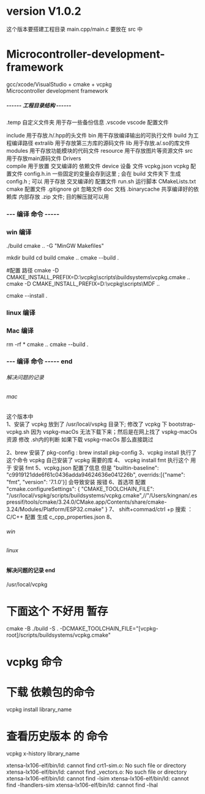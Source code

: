 # version V1.0.2
这个版本要搭建工程目录  main.cpp/main.c 要放在 src 中

# Microcontroller-development-framework
gcc/xcode/VisualStudio +  cmake +  vcpkg  
Microcontroller development framework




##### ------ 工程目录结构 ------ 
.temp      自定义文件夹 用于存一些备份信息
.vscode    vscode 配置文件


include         用于存放.h/.hpp的头文件
bin             用干存放编译输出的可执行文件
build           为工程编译路径
extralib        用于存放第三方库的源码文件
lib             用于存放.a/.so的库文件
modules         用干存放功能模块的代码文件
resource        用干存放图片等资源文件
src             用于存放main源码文件
Drivers     
compile         用于放置 交叉编译的 依赖文件
device          设备 文件
vcpkg.json      vcpkg 配置文件
config.h.in     一些固定的变量会存到这里 ; 会在 build 文件夹下 生成 config.h ; 可以 用于存放 交叉编译的 配置文件
run.sh          运行脚本
CMakeLists.txt  cmake 配置文件
.gitignore      git 忽略文件
doc             文档
.binarycache    共享编译好的依赖库  内部存放 .zip 文件; 目的解压就可以用
 
### --- 编译 命令 -----
### win 编译
./build
cmake ..  -G "MinGW Makefiles"

mkdir build
cd build
cmake ..
cmake --build . 


#配置 路径
cmake -D CMAKE_INSTALL_PREFIX=D:\vcpkg\scripts\buildsystems\vcpkg.cmake ..
cmake -D CMAKE_INSTALL_PREFIX=D:\vcpkg\scripts\MDF  ..

cmake --install .

### linux 编译

### Mac 编译
rm -rf *
cmake ..
cmake --build . 


### --- 编译 命令 ----- end







###### 解决问题的记录 ########
###### mac  #####

这个版本中  
1、安装了 vcpkg 放到了   /usr/local/vspkg 目录下; 修改了 vcpkg 下 bootstrap-vcpkg.sh 因为 vspkg-macOs 无法下载下来；然后是在网上找了 vspkg-macOs  资源 修改 .sh内的判断 如果下载 vspkg-macOs 那么直接跳过
<!-- 2、安装了 cmake 放到了   /usr/local/vspkg/scripts/buildsystems 目录下 -->
2、brew 安装了  pkg-config : brew install pkg-config
3、vcpkg install    执行了这个命令 vcpkg 自己安装了 vcpkg 需要的库
4、 vcpkg install  fmt   执行这个 用于 安装  fmt
5、vcpkg.json 配置了信息 但是 "builtin-baseline": "c9919121dde6f61c0436adda94624636e041226b", overrids:[{"name": "fmt", "version": '7.1.0'}]  会导致安装 报错
6、首选项 配置
"cmake.configureSettings": {
    "CMAKE_TOOLCHAIN_FILE": "/usr/local/vspkg/scripts/buildsystems/vcpkg.cmake",//"/Users/kingnan/.espressif/tools/cmake/3.24.0/CMake.app/Contents/share/cmake-3.24/Modules/Platform/ESP32.cmake"
}
7、 shift+commad/ctrl +p 搜索 ：C/C++ 配置 生成 c_cpp_properties.json
8、 

###### win  #####


###### linux  #####


#### 解决问题的记录 end ######






#### 

/usr/local/vcpkg
# 下面这个 不好用 暂存
cmake -B ./build -S . -DCMAKE_TOOLCHAIN_FILE="[vcpkg-root]/scripts/buildsystems/vcpkg.cmake"

# vcpkg 命令
#  下载 依赖包的命令
vcpkg install library_name

# 查看历史版本 的 命令  
vcpkg x-history library_name




xtensa-lx106-elf/bin/ld: cannot find crt1-sim.o: No such file or directory
xtensa-lx106-elf/bin/ld: cannot find _vectors.o: No such file or directory
xtensa-lx106-elf/bin/ld: cannot find -lsim
xtensa-lx106-elf/bin/ld: cannot find -lhandlers-sim
xtensa-lx106-elf/bin/ld: cannot find -lhal

